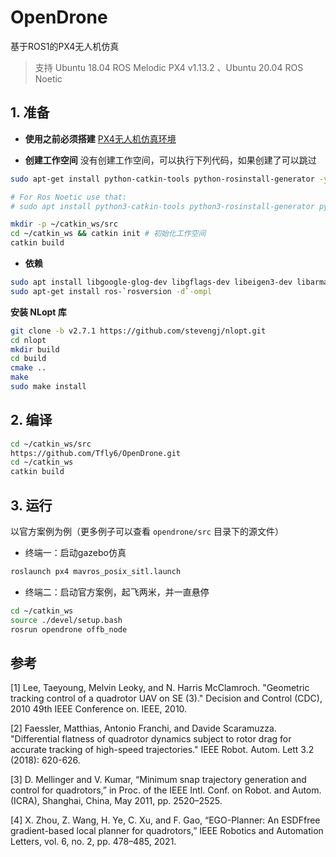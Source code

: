 # OpenDrone
基于ROS1的PX4无人机仿真
> 支持 Ubuntu 18.04 ROS Melodic PX4 v1.13.2 、Ubuntu 20.04 ROS Noetic
## 1. 准备
- **使用之前必须搭建** [PX4无人机仿真环境](https://blog.csdn.net/weixin_55944949/article/details/130895608?spm=1001.2014.3001.5501)

- **创建工作空间**
没有创建工作空间，可以执行下列代码，如果创建了可以跳过
```bash
sudo apt-get install python-catkin-tools python-rosinstall-generator -y

# For Ros Noetic use that:
# sudo apt install python3-catkin-tools python3-rosinstall-generator python3-osrf-pycommon -y
```

```bash
mkdir -p ~/catkin_ws/src
cd ~/catkin_ws && catkin init # 初始化工作空间
catkin build
```

- **依赖** 

```bash
sudo apt install libgoogle-glog-dev libgflags-dev libeigen3-dev libarmadillo-dev
sudo apt-get install ros-`rosversion -d`-ompl
```

**安装 NLopt 库** 

```bash
git clone -b v2.7.1 https://github.com/stevengj/nlopt.git
cd nlopt
mkdir build
cd build
cmake ..
make
sudo make install
```

## 2. 编译

```bash
cd ~/catkin_ws/src
https://github.com/Tfly6/OpenDrone.git
cd ~/catkin_ws
catkin build
```
## 3. 运行
以官方案例为例（更多例子可以查看 `opendrone/src` 目录下的源文件）
- 终端一：启动gazebo仿真
```bash
roslaunch px4 mavros_posix_sitl.launch
```
- 终端二：启动官方案例，起飞两米，并一直悬停
```bash
cd ~/catkin_ws
source ./devel/setup.bash
rosrun opendrone offb_node
```

## 参考

[1] Lee, Taeyoung, Melvin Leoky, and N. Harris McClamroch. "Geometric tracking control of a quadrotor UAV on SE (3)." Decision and Control (CDC), 2010 49th IEEE Conference on. IEEE, 2010.

[2] Faessler, Matthias, Antonio Franchi, and Davide Scaramuzza. "Differential flatness of quadrotor dynamics subject to rotor drag for accurate tracking of high-speed trajectories." IEEE Robot. Autom. Lett 3.2 (2018): 620-626.

[3] D. Mellinger and V. Kumar, “Minimum snap trajectory generation and control for quadrotors,” in Proc. of the IEEE Intl. Conf. on Robot. and Autom. (ICRA), Shanghai, China, May 2011, pp. 2520–2525.

[4] X. Zhou, Z. Wang, H. Ye, C. Xu, and F. Gao, “EGO-Planner: An ESDFfree gradient-based local planner for quadrotors,” IEEE Robotics and Automation Letters, vol. 6, no. 2, pp. 478–485, 2021.